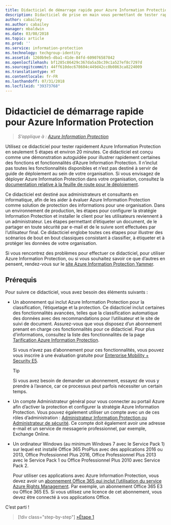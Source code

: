 ```yaml
---
title: Didacticiel de démarrage rapide pour Azure Information Protection
description: Didacticiel de prise en main vous permettant de tester rapidement Microsoft Azure Information Protection dans votre organisation en environ 20 minutes.
author: cabailey
ms.author: cabailey
manager: mbaldwin
ms.date: 03/08/2018
ms.topic: article
ms.prod: ''
ms.service: information-protection
ms.technology: techgroup-identity
ms.assetid: 1260b9e5-dba1-41de-84fd-609076587842
ms.openlocfilehash: bf1285c86429c367da5a3bc39c1a527ef8c7297d
ms.sourcegitcommit: 44ff610dec678604c449d42cc0b0863ca8224009
ms.translationtype: HT
ms.contentlocale: fr-FR
ms.lasthandoff: 07/31/2018
ms.locfileid: "39373768"
---
```

# <a name="quick-start-tutorial-for-azure-information-protection"></a>Didacticiel de démarrage rapide pour Azure Information Protection 

>*S’applique à : [Azure Information Protection](https://azure.microsoft.com/pricing/details/information-protection)*

Utilisez ce didacticiel pour tester rapidement Azure Information Protection en seulement 5 étapes et environ 20 minutes. Ce didacticiel est conçu comme une démonstration autoguidée pour illustrer rapidement certaines des fonctions et fonctionnalités d’Azure Information Protection. Il n’inclut pas toutes les fonctionnalités disponibles et n’est pas destiné à servir de guide de déploiement au sein de votre organisation. Si vous envisagez de déployer Azure Information Protection dans votre organisation, consultez la [documentation relative à la feuille de route pour le déploiement](../plan-design/deployment-roadmap.md). 

Ce didacticiel est destiné aux administrateurs et consultants en informatique, afin de les aider à évaluer Azure Information Protection comme solution de protection des informations pour une organisation. Dans un environnement de production, les étapes pour configurer la stratégie Information Protection et installer le client pour les utilisateurs reviennent à un administrateur. Les étapes permettant d’étiqueter un document, de le partager en toute sécurité par e-mail et de le suivre sont effectuées par l’utilisateur final. Ce didacticiel englobe toutes ces étapes pour illustrer des scénarios de bout en bout classiques consistant à classifier, à étiqueter et à protéger les données de votre organisation. 

Si vous rencontrez des problèmes pour effectuer ce didacticiel, pour utiliser Azure Information Protection, ou si vous souhaitez savoir ce que d’autres en pensent, rendez-vous sur le [site Azure Information Protection Yammer](https://www.yammer.com/askipteam/#/threads/inGroup?type=in_group&feedId=8652489&view=all).

## <a name="prerequisites"></a>Prérequis 
Pour suivre ce didacticiel, vous avez besoin des éléments suivants :

- Un abonnement qui inclut Azure Information Protection pour la classification, l’étiquetage et la protection. Ce didacticiel inclut certaines des fonctionnalités avancées, telles que la classification automatique des données avec des recommandations pour l’utilisateur et le site de suivi de document. Assurez-vous que vous disposez d’un abonnement prenant en charge ces fonctionnalités pour ce didacticiel. Pour plus d’informations, consultez la liste des fonctionnalités de la page [Tarification Azure Information Protection](https://azure.microsoft.com/pricing/details/information-protection).
    
    Si vous n’avez pas d’abonnement pour ces fonctionnalités, vous pouvez vous inscrire à une évaluation gratuite pour [Enterprise Mobility + Security E5](https://portal.office.com/Signup/Signup.aspx?OfferId=87dd2714-d452-48a0-a809-d2f58c4f68b7).
    
  > [!TIP] 
  > Si vous avez besoin de demander un abonnement, essayez de vous y prendre à l’avance, car ce processus peut parfois nécessiter un certain temps.

- Un compte Administrateur général pour vous connecter au portail Azure afin d’activer la protection et configurer la stratégie Azure Information Protection. Vous pouvez également utiliser un compte avec un de ces rôles d’administration : [Administrateur Information Protection ou Administrateur de sécurité](/azure/active-directory/active-directory-assign-admin-roles-azure-portal). Ce compte doit également avoir une adresse e-mail et un service de messagerie professionnel, par exemple, Exchange Online.

- Un ordinateur Windows (au minimum Windows 7 avec le Service Pack 1) sur lequel est installé Office 365 ProPlus avec des applications 2016 ou 2013, Office Professionnel Plus 2016, Office Professionnel Plus 2013 avec le Service Pack 1 ou Office Professionnel Plus 2010 avec Service Pack 2. 
    
    Pour utiliser ces applications avec Azure Information Protection, vous devez avoir un [abonnement Office 365 qui inclut l’utilisation du service Azure Rights Management](http://download.microsoft.com/download/E/C/F/ECF42E71-4EC0-48FF-AA00-577AC14D5B5C/Azure_Information_Protection_licensing_datasheet_EN-US.pdf). Par exemple, un abonnement Office 365 E3 ou Office 365 E5. Si vous utilisez une licence de cet abonnement, vous devez être connecté à vos applications Office.

C’est parti !

>[!div class="step-by-step"]
[&#187;Étape 1](infoprotect-tutorial-step1.md)


